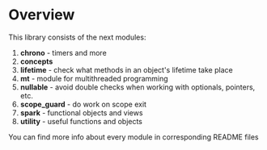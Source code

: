 # Overview

This library consists of the next modules:
1. **chrono** - timers and more
2. **concepts**
3. **lifetime** - check what methods in an object's lifetime take place
4. **mt** - module for multithreaded programming
5. **nullable** - avoid double checks when working with optionals, pointers, etc.
6. **scope_guard** - do work on scope exit
7. **spark** - functional objects and views
8. **utility** - useful functions and objects

You can find more info about every module in corresponding README files